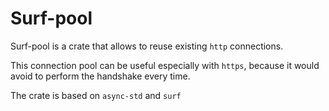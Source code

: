 # Surf-pool

Surf-pool is a crate that allows to reuse existing `http` connections.

This connection pool can be useful especially with `https`, because it would avoid to perform the handshake every time.

The crate is based on `async-std` and `surf`
